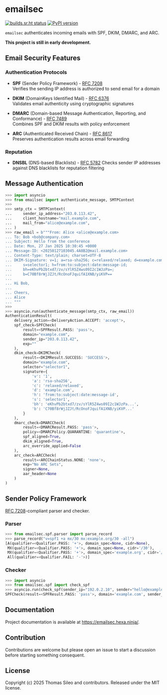 # emailsec

[![builds.sr.ht status](https://builds.sr.ht/~tsileo/emailsec.svg)](https://builds.sr.ht/~tsileo/emailsec?)
[![PyPI version](https://badge.fury.io/py/emailsec.svg)](https://pypi.org/project/emailsec/)

`emailsec` authenticates incoming emails with SPF, DKIM, DMARC, and ARC.

**This project is still in early development.**

## Email Security Features

### Authentication Protocols

- **SPF** (Sender Policy Framework) - [RFC 7208](https://tools.ietf.org/html/rfc7208)  
  Verifies the sending IP address is authorized to send email for a domain

- **DKIM** (DomainKeys Identified Mail) - [RFC 6376](https://tools.ietf.org/html/rfc6376)  
  Validates email authenticity using cryptographic signatures
  
- **DMARC** (Domain-based Message Authentication, Reporting, and Conformance) - [RFC 7489](https://tools.ietf.org/html/rfc7489)  
  Combines SPF and DKIM results with policy enforcement

- **ARC** (Authenticated Received Chain) - [RFC 8617](https://tools.ietf.org/html/rfc8617)  
  Preserves authentication results across email forwarding

### Reputation

- **DNSBL** (DNS-based Blacklists) - [RFC 5782](https://tools.ietf.org/html/rfc5782)
  Checks sender IP addresses against DNS blacklists for reputation filtering

## Message Authentication

```python
>>> import asyncio
>>> from emailsec import authenticate_message, SMTPContext
>>>
>>> smtp_ctx = SMTPContext(
...     sender_ip_address="203.0.113.42",
...     client_hostname="mail.example.com",
...     mail_from="alice@example.com",
... )
>>> raw_email = b"""From: Alice <alice@example.com>
... To: Bob <bob@company.com>
... Subject: Hello from the conference
... Date: Mon, 27 Jan 2025 10:30:45 +0000
... Message-ID: <20250127103045.4A8B2@mail.example.com>
... Content-Type: text/plain; charset=UTF-8
... DKIM-Signature: v=1; a=rsa-sha256; c=relaxed/relaxed; d=example.com;
...     s=selector1; h=from:to:subject:date:message-id;
...     bh=eKhvPb2btxd7/zv/sYlR5Z4ws09I2c1WJzPa=;
...     b=C70Bf8rWjJZJt/RcOnoFJquifA1XNB/yiKVP==
...
... Hi Bob,
...
... Cheers,
... Alice
... """
>>>
>>> asyncio.run(authenticate_message(smtp_ctx, raw_email))
AuthenticationResult(
    delivery_action=<DeliveryAction.ACCEPT: 'accept'>,
    spf_check=SPFCheck(
        result=<SPFResult.PASS: 'pass'>,
        domain="example.com",
        sender_ip="203.0.113.42",
        exp=""
    ),
    dkim_check=DKIMCheck(
        result=<DKIMResult.SUCCESS: 'SUCCESS'>,
        domain="example.com",
        selector="selector1",
        signature={
            'v': '1',
            'a': 'rsa-sha256',
            'c': 'relaxed/relaxed',
            'd': 'example.com',
            'h': 'from:to:subject:date:message-id',
            's': 'selector1',
            'bh': 'eKhvPb2btxd7/zv/sYlR5Z4ws09I2c1WJzPa...',
            'b': 'C70Bf8rWjJZJt/RcOnoFJquifA1XNB/yiKVP...'
        }
    ),
    dmarc_check=DMARCCheck(
        result=<DMARCResult.PASS: 'pass'>,
        policy=<DMARCPolicy.QUARANTINE: 'quarantine'>,
        spf_aligned=True,
        dkim_aligned=True,
        arc_override_applied=False
    ),
    arc_check=ARCCheck(
        result=<ARCChainStatus.NONE: 'none'>,
        exp="No ARC Sets",
        signer=None,
        aar_header=None
    )
)
```

## Sender Policy Framework

[RFC 7208](https://datatracker.ietf.org/doc/html/rfc7208)-compliant parser and checker.

### Parser

```python
>>> from emailsec.spf.parser import parse_record
>>> parse_record("v=spf1 +a mx/30 mx:example.org/30 -all")
[A(qualifier=<Qualifier.PASS: '+'>, domain_spec=None, cidr=None),
 MX(qualifier=<Qualifier.PASS: '+'>, domain_spec=None, cidr='/30'),
 MX(qualifier=<Qualifier.PASS: '+'>, domain_spec='example.org', cidr='/30'),
 All(qualifier=<Qualifier.FAIL: '-'>)]
```

### Checker

```python
>>> import asyncio
>>> from emailsec.spf import check_spf
>>> asyncio.run(check_spf(sender_ip="192.0.2.10", sender="hello@example.com"))
SPFCheck(result=<SPFResult.PASS: 'pass'>, domain='example.com', sender_ip='192.0.2.10', exp='')
```

## Documentation

Project documentation is available at https://emailsec.hexa.ninja/.

## Contribution

Contributions are welcome but please open an issue to start a discussion before starting something consequent.

## License

Copyright (c) 2025 Thomas Sileo and contributors. Released under the MIT license.
